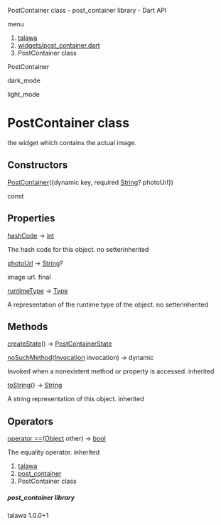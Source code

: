




PostContainer class - post\_container library - Dart API







menu

1. [talawa](../index.html)
2. [widgets/post\_container.dart](../file-___home_harshil_Desktop_open-source_palisadoes_talawa_lib_widgets_post_container/)
3. PostContainer class

PostContainer


dark\_mode

light\_mode




# PostContainer class


the widget which contains the actual image.


## Constructors

[PostContainer](../file-___home_harshil_Desktop_open-source_palisadoes_talawa_lib_widgets_post_container/PostContainer/PostContainer.html)({dynamic key, required [String](https://api.flutter.dev/flutter/dart-core/String-class.html)? photoUrl})

const



## Properties

[hashCode](https://api.flutter.dev/flutter/dart-core/Object/hashCode.html)
→ [int](https://api.flutter.dev/flutter/dart-core/int-class.html)

The hash code for this object.
no setterinherited

[photoUrl](../file-___home_harshil_Desktop_open-source_palisadoes_talawa_lib_widgets_post_container/PostContainer/photoUrl.html)
→ [String](https://api.flutter.dev/flutter/dart-core/String-class.html)?

image url.
final

[runtimeType](https://api.flutter.dev/flutter/dart-core/Object/runtimeType.html)
→ [Type](https://api.flutter.dev/flutter/dart-core/Type-class.html)

A representation of the runtime type of the object.
no setterinherited



## Methods

[createState](../file-___home_harshil_Desktop_open-source_palisadoes_talawa_lib_widgets_post_container/PostContainer/createState.html)()
→ [PostContainerState](../file-___home_harshil_Desktop_open-source_palisadoes_talawa_lib_widgets_post_container/PostContainerState-class.html)



[noSuchMethod](https://api.flutter.dev/flutter/dart-core/Object/noSuchMethod.html)([Invocation](https://api.flutter.dev/flutter/dart-core/Invocation-class.html) invocation)
→ dynamic


Invoked when a nonexistent method or property is accessed.
inherited

[toString](https://api.flutter.dev/flutter/dart-core/Object/toString.html)()
→ [String](https://api.flutter.dev/flutter/dart-core/String-class.html)


A string representation of this object.
inherited



## Operators

[operator ==](https://api.flutter.dev/flutter/dart-core/Object/operator_equals.html)([Object](https://api.flutter.dev/flutter/dart-core/Object-class.html) other)
→ [bool](https://api.flutter.dev/flutter/dart-core/bool-class.html)


The equality operator.
inherited



 


1. [talawa](../index.html)
2. [post\_container](../file-___home_harshil_Desktop_open-source_palisadoes_talawa_lib_widgets_post_container/)
3. PostContainer class

##### post\_container library





talawa
1.0.0+1






